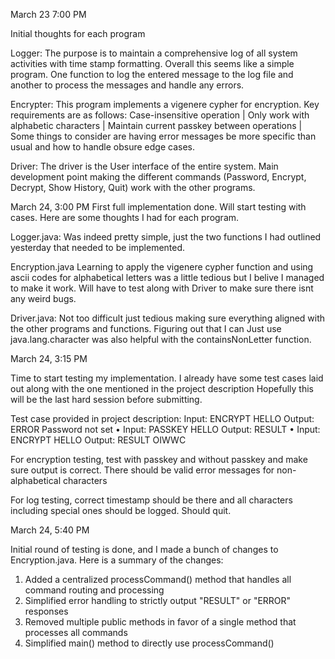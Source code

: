 March 23 7:00 PM

Initial thoughts for each program

Logger: 
The purpose is to maintain a comprehensive log of all system activities with time stamp formatting. Overall this seems like a simple program. 
One function to log the entered message to the log file and another to process the messages and handle any errors.  

Encrypter: 
This program implements a vigenere cypher for encryption. Key requirements are as follows: 
Case-insensitive operation |
Only work with alphabetic characters |
Maintain current passkey between operations |
Some things to consider are having error messages be more specific than usual and how to handle obsure edge cases. 

Driver: 
The driver is the User interface of the entire system. Main development point making the different commands 
(Password,
Encrypt,
Decrypt,
Show History,
Quit) 
work with the other programs. 

March 24, 3:00 PM
First full implementation done. Will start testing with cases. Here are some thoughts I had for each program. 

Logger.java: 
Was indeed pretty simple, just the two functions I had outlined yesterday that needed to be implemented. 

Encryption.java
Learning to apply the vigenere cypher function and using ascii codes for alphabetical letters was a little tedious but 
I belive I managed to make it work. Will have to test along with Driver to make sure there isnt any weird bugs.

Driver.java:
Not too difficult just tedious making sure everything aligned with the other programs and functions. Figuring out that I can 
Just use java.lang.character was also helpful with the containsNonLetter function. 

March 24, 3:15 PM

Time to start testing my implementation. I already have some test cases laid out along with the one mentioned in the project description
Hopefully this will be the last hard session before submitting. 

Test case provided in project description: 
Input:   ENCRYPT HELLO
Output: ERROR Password not set
• Input: PASSKEY HELLO
Output: RESULT
• Input: ENCRYPT HELLO
Output: RESULT OIWWC

For encryption testing, test with passkey and without passkey and make sure output is correct. There should be valid error messages
for non-alphabetical characters

For log testing, correct timestamp should be there and all characters including special ones should be logged. Should quit.

March 24, 5:40 PM

Initial round of testing is done, and I made a bunch of changes to Encryption.java. Here is a summary of the changes:
1. Added a centralized processCommand() method that handles all command routing and processing
2. Simplified error handling to strictly output "RESULT" or "ERROR" responses
3. Removed multiple public methods in favor of a single method that processes all commands
4. Simplified main() method to directly use processCommand()

